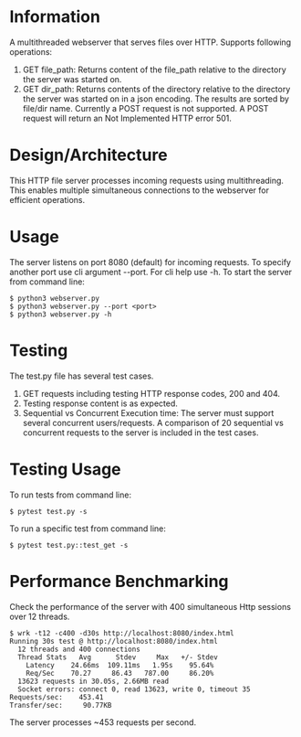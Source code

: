 # Information

A multithreaded webserver that serves files over HTTP. Supports following operations:
1. GET file_path: Returns content of the file_path relative to the directory the server was started on.
2. GET dir_path: Returns contents of the directory relative to the directory the server was started on in a json encoding. The results are sorted by file/dir name. 
Currently a POST request is not supported. A POST request will return an Not Implemented HTTP error 501.

# Design/Architecture

This HTTP file server processes incoming requests using multithreading. This enables multiple simultaneous connections to the webserver for efficient operations.


# Usage

The server listens on port 8080 (default) for incoming requests. 
To specify another port use cli argument --port. 
For cli help use -h.
To start the server from command line:
```
$ python3 webserver.py
$ python3 webserver.py --port <port>
$ python3 webserver.py -h
```

# Testing

The test.py file has several test cases.
1. GET requests including testing HTTP response codes, 200 and 404.
2. Testing response content is as expected.
3. Sequential vs Concurrent Execution time: The server must support several concurrent users/requests. A comparison of 20 sequential vs concurrent requests to the server is included in the test cases.

# Testing Usage

To run tests from command line:
```
$ pytest test.py -s
```
To run a specific test from command line:
```
$ pytest test.py::test_get -s
```

# Performance Benchmarking

Check the performance of the server with 400 simultaneous Http sessions over 12 threads.

```
$ wrk -t12 -c400 -d30s http://localhost:8080/index.html
Running 30s test @ http://localhost:8080/index.html
  12 threads and 400 connections
  Thread Stats   Avg      Stdev     Max   +/- Stdev
    Latency    24.66ms  109.11ms   1.95s    95.64%
    Req/Sec    70.27     86.43   787.00     86.20%
  13623 requests in 30.05s, 2.66MB read
  Socket errors: connect 0, read 13623, write 0, timeout 35
Requests/sec:    453.41
Transfer/sec:     90.77KB
```

The server processes ~453 requests per second.
